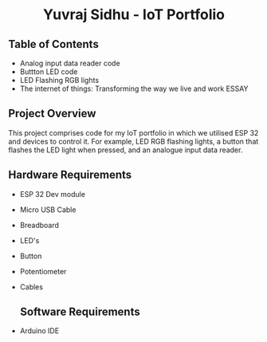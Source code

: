 
<h1 align="center">
  Yuvraj Sidhu - IoT Portfolio
  <br>
</h1>


## Table of Contents

- Analog input data reader code
- Buttton LED code
- LED Flashing RGB lights
- The internet of things: Transforming the way we live and work ESSAY

## Project Overview

This project comprises code for my IoT portfolio in which we utilised ESP 32 and devices to control it. For example, LED RGB flashing lights, a button that flashes the LED light when pressed, and an analogue input data reader. 


## Hardware Requirements
- ESP 32 Dev module
- Micro USB Cable
- Breadboard
- LED's
- Button
- Potentiometer
- Cables

  ## Software Requirements
- Arduino IDE









